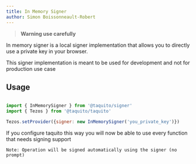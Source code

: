 ```yaml
---
title: In Memory Signer
author: Simon Boissonneault-Robert
---
```


> **Warning use carefully**

In memory signer is a local signer implementation that allows you to directly use a private key in your browser.

This signer implementation is meant to be used for development and not for production use case

## Usage

```js

import { InMemorySigner } from '@taquito/signer'
import { Tezos } from '@taquito/taquito'

Tezos.setProvider({signer: new InMemorySigner('you_private_key')})
```

If you configure taquito this way you will now be able to use every function that needs signing support

`Note: Operation will be signed automatically using the signer (no prompt)`
